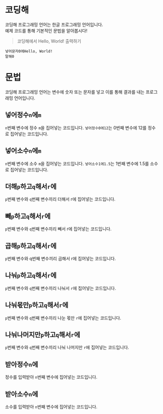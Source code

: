 # 코딩해
코딩해 프로그래밍 언어는 한글 프로그래밍 언어입니다.<br>
예제 코드를 통해 기본적인 문법을 알아봅시다!
> 코딩해에서 Hello, World! 출력하기
```
넣어문자0에Hello, World!
말해0
```
# 문법
코딩해 프로그래밍 언어는 변수에 숫자 또는 문자를 넣고 이를 통해 결과를 내는 프로그래밍 언어입니다.
## 넣어정수`n`에`m`
`n`번째 변수에 정수 `m`을 집어넣는 코드입니다.
```넣어정수0에12```는 0번째 변수에 12를 정수로 집어넣는 코드입니다.
## 넣어소수`n`에`m`
`n`번째 변수에 소수 `m`을 집어넣는 코드입니다.
```넣어소수1에1.5```는 1번째 변수에 1.5를 소수로 집어넣는 코드입니다.
## 더해`p`하고`q`해서`r`에
`p`번째 변수와 `q`번째 변수끼리 더해서 r에 집어넣는 코드입니다.
## 빼`p`하고`q`해서`r`에
`p`번째 변수와 `q`번째 변수끼리 빼서 r에 집어넣는 코드입니다.
## 곱해`p`하고`q`해서`r`에
`p`번째 변수와 q번째 변수끼리 곱해서 r에 집어넣는 코드입니다.
## 나눠`p`하고`q`해서`r`에
`p`번째 변수와 `q`번째 변수끼리 나눠서 `r`에 집어넣는 코드입니다.
## 나눠몫만`p`하고`q`해서`r`에
`p`번째 변수와 `q`번째 변수끼리 나눈 몫만 `r`에 집어넣는 코드입니다.
## 나눠나머지만`p`하고`q`해서`r`에
`p`번째 변수와 `q`번째 변수끼리 나눠 나머지만 `r`에 집어넣는 코드입니다.
## 받아정수`n`에
정수를 입력받아 `n`번째 변수에 집어넣는 코드입니다.
## 받아소수`n`에
소수를 입력받아 `n`번째 변수에 집어넣는 코드입니다.
